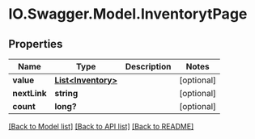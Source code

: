 # IO.Swagger.Model.InventorytPage
## Properties

Name | Type | Description | Notes
------------ | ------------- | ------------- | -------------
**value** | [**List&lt;Inventory&gt;**](Inventory.md) |  | [optional] 
**nextLink** | **string** |  | [optional] 
**count** | **long?** |  | [optional] 

[[Back to Model list]](../README.md#documentation-for-models) [[Back to API list]](../README.md#documentation-for-api-endpoints) [[Back to README]](../README.md)

